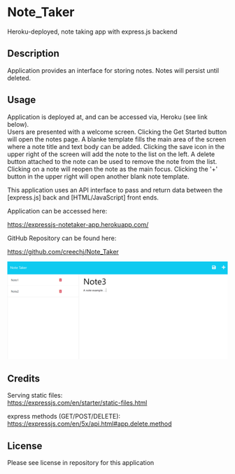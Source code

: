 # Note_Taker
Heroku-deployed, note taking app with express.js backend

## Description

Application provides an interface for storing notes. Notes will persist until deleted.

## Usage

Application is deployed at, and can be accessed via, Heroku (see link below).  
Users are presented with a welcome screen. Clicking the Get Started button will open the notes page.
A blanke template fills the main area of the screen where a note title and text body can be added. Clicking the save icon in the upper right of the screen will add the note to the list on the left. A delete button attached to the note can be used to remove the note from the list. Clicking on a note will reopen the note as the main focus. Clicking the '+' button in the upper right will open another blank note template.

This application uses an API interface to pass and return data between the \[express.js\] back and \[HTML/JavaScript\] front ends.


Application can be accessed here:

https://expressjs-notetaker-app.herokuapp.com/

GitHub Repository can be found here:

https://github.com/creechj/Note_Taker


![Screenshot of Application](./public/assets/images/Note_Taker_Screenshot.png)

## Credits

Serving static files:  
https://expressjs.com/en/starter/static-files.html

express methods (GET/POST/DELETE):  
https://expressjs.com/en/5x/api.html#app.delete.method

## License

Please see license in repository for this application
